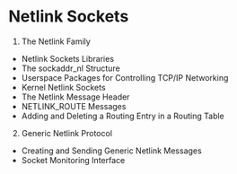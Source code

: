 <h1>Netlink Sockets</h1>

1. The Netlink Family
- Netlink Sockets Libraries
- The sockaddr_nl Structure
- Userspace Packages for Controlling TCP/IP Networking
- Kernel Netlink Sockets
- The Netlink Message Header
- NETLINK_ROUTE Messages
- Adding and Deleting a Routing Entry in a Routing Table

2. Generic Netlink Protocol

- Creating and Sending Generic Netlink Messages
- Socket Monitoring Interface